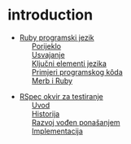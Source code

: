 # introduction

 <ul class='toc'><li><a href='/bs/introduction/ruby'>Ruby programski jezik</a><ul style='list-style: none;'><li><a href='/bs/introduction/ruby#origin'>Porijeklo</a></li><li><a href='/bs/introduction/ruby#adoption'>Usvajanje</a></li><li><a href='/bs/introduction/ruby#key-elements'>Ključni elementi jezika</a></li><li><a href='/bs/introduction/ruby#code-examples'>Primjeri programskog kôda</a></li><li><a href='/bs/introduction/ruby#merb-and-ruby'>Merb i Ruby</a></li></ul></li></ul>

<ul class='toc'><li><a href='/bs/introduction/rspec'>RSpec okvir za testiranje</a><ul style='list-style: none;'><li><a href='/bs/introduction/rspec#uvod'>Uvod</a></li><li><a href='/bs/introduction/rspec#historija'>Historija</a></li><li><a href='/bs/introduction/rspec#razvoj_vođen_ponašanjem'>Razvoj vođen ponašanjem</a></li><li><a href='/bs/introduction/rspec#implementacija'>Implementacija</a></li></ul></li></ul>